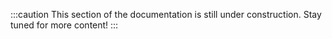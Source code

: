 :::caution
This section of the documentation is still under construction. Stay tuned for more content!
:::
